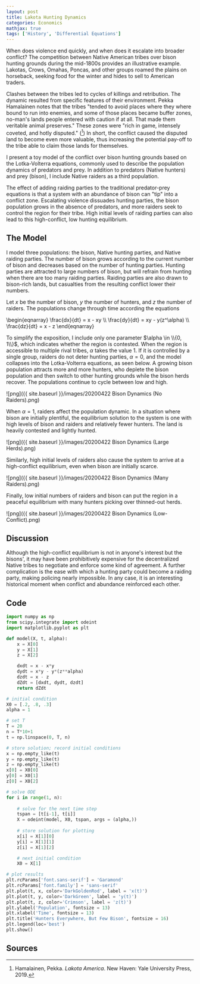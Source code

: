 ```yaml
---
layout: post
title: Lakota Hunting Dynamics
categories: Economics
mathjax: true
tags: ['History', 'Differential Equations']
---
```


When does violence end quickly, and when does it escalate into broader conflict? The competition between Native American tribes over bison hunting grounds during the mid-1800s provides an illustrative example. Lakotas, Crows, Omahas, Poncas, and other groups roamed the plains on horseback, seeking food for the winter and hides to sell to American traders. 

Clashes between the tribes led to cycles of killings and retribution. The dynamic resulted from specific features of their environment. Pekka Hamalainen notes that the tribes "tended to avoid places where they where bound to run into enemies, and some of those places became buffer zones, no-man's lands people entered with caution if at all. That made them veritable animal preserves." These zones were "rich in game, intensely coveted, and hotly disputed." ([^1]) In short, the conflict caused the disputed land to become even more valuable, thus increasing the potential pay-off to the tribe able to claim those lands for themselves.

I present a toy model of the conflict over bison hunting grounds based
on the Lotka-Volterra equations, commonly used to describe the
population dynamics of predators and prey. In addition to predators
(Native hunters) and prey (bison), I include Native raiders as a third population.

The effect of adding raiding parties to the traditional predator-prey
equations is that a system with an abundance of bison can "tip" into a
conflict zone. Escalating violence dissuades hunting parties, the
bison population grows in the absence of predators, and more raiders
seek to control the region for their tribe. High initial levels of
raiding parties can also lead to this high-conflict, low hunting
equilibrium.

## The Model

I model three populations:
the bison, Native hunting parties, and Native raiding parties. The
number of bison grows according to the current number of bison and
decreases based on the number of hunting parties. Hunting parties are attracted to large numbers of bison, but will refrain from hunting when there are too many raiding parties. Raiding parties are also drawn to bison-rich lands, but casualties from the resulting conflict lower their numbers.

Let *x* be the number of bison, *y* the number of hunters, and *z* the number of raiders. The populations change through time according the equations

\begin{eqnarray}
\frac{dx}{dt} = x - xy \\\\
\frac{dy}{dt} = xy - y(z^\alpha) \\\\
\frac{dz}{dt} = x - z
\end{eqnarray}

To simplify the exposition, I include only one parameter $\alpha \in
\\{0, 1\\}$, which indicates whether the region is contested. When the
region is accessible to multiple rival tribes, $\alpha$ takes the
value $1$. If it is controlled by a single group, raiders do not deter
hunting parties, 
$\alpha = 0$, and the model
collapses into the Lotka-Volterra equations, as seen below. A growing bison
population attracts more and more hunters, who deplete the bison
population and then switch to other hunting grounds while the bison
herds recover. The populations continue to cycle between low and high.

![png]({{ site.baseurl }}/images/20200422 Bison Dynamics (No Raiders).png) 

When $\alpha = 1$, raiders affect the population dynamic. In a
situation where bison are initially plentiful, the equilibrium
solution to the system is one with high levels of bison and raiders
and relatively fewer hunters. The land is heavily contested and
lightly hunted.

![png]({{ site.baseurl }}/images/20200422 Bison Dynamics (Large Herds).png) 

Similarly, high initial levels of raiders also cause the system to
arrive at a high-conflict equilibrium, even when bison are initially scarce.

![png]({{ site.baseurl }}/images/20200422 Bison Dynamics (Many Raiders).png) 

Finally, low initial numbers of raiders and bison can put the region in a peaceful
equilibrium with many hunters picking over thinned-out herds.

![png]({{ site.baseurl }}/images/20200422 Bison Dynamics (Low-Conflict).png)

## Discussion
Although the high-conflict equilibrium is not in anyone's interest but
the bisons', it may have been prohibitively expensive for the
decentralized Native
tribes to negotiate and enforce some kind of agreement. A further
complication is the ease with which a hunting party could become a
raiding party, making policing nearly impossible. In any case, it is
an interesting historical moment when conflict and abundance
reinforced each other.

## Code
```python
import numpy as np
from scipy.integrate import odeint
import matplotlib.pyplot as plt

def model(X, t, alpha):
    x = X[0]
    y = X[1]
    z = X[2]

    dxdt = x - x*y
    dydt = x*y - y*(z**alpha)
    dzdt = x - z
    dZdt = [dxdt, dydt, dzdt]
    return dZdt

# initial condition
X0 = [.2, .8, .3]
alpha = 1

# set T
T = 20
n = T*10+1
t = np.linspace(0, T, n)

# store solution; record initial conditions
x = np.empty_like(t)
y = np.empty_like(t)
z = np.empty_like(t)
x[0] = X0[0]
y[0] = X0[1]
z[0] = X0[2]

# solve ODE
for i in range(1, n):
    
    # solve for the next time step
    tspan = [t[i-1], t[i]]
    X = odeint(model, X0, tspan, args = (alpha,))
    
    # store solution for plotting
    x[i] = X[1][0]
    y[i] = X[1][1]
    z[i] = X[1][2]

    # next initial condition
    X0 = X[1]

# plot results
plt.rcParams['font.sans-serif'] = 'Garamond'
plt.rcParams['font.family'] = 'sans-serif'
plt.plot(t, x, color='DarkGoldenRod', label = 'x(t)')
plt.plot(t, y, color='DarkGreen', label = 'y(t)')
plt.plot(t, z, color='Crimson', label = 'z(t)')
plt.ylabel('Population', fontsize = 13)
plt.xlabel('Time', fontsize = 13)
plt.title('Hunters Everywhere, But Few Bison', fontsize = 16)
plt.legend(loc='best')
plt.show()
```

## Sources
[^1]: Hamalainen, Pekka. *Lakota America*. New Haven: Yale University Press, 2019.
